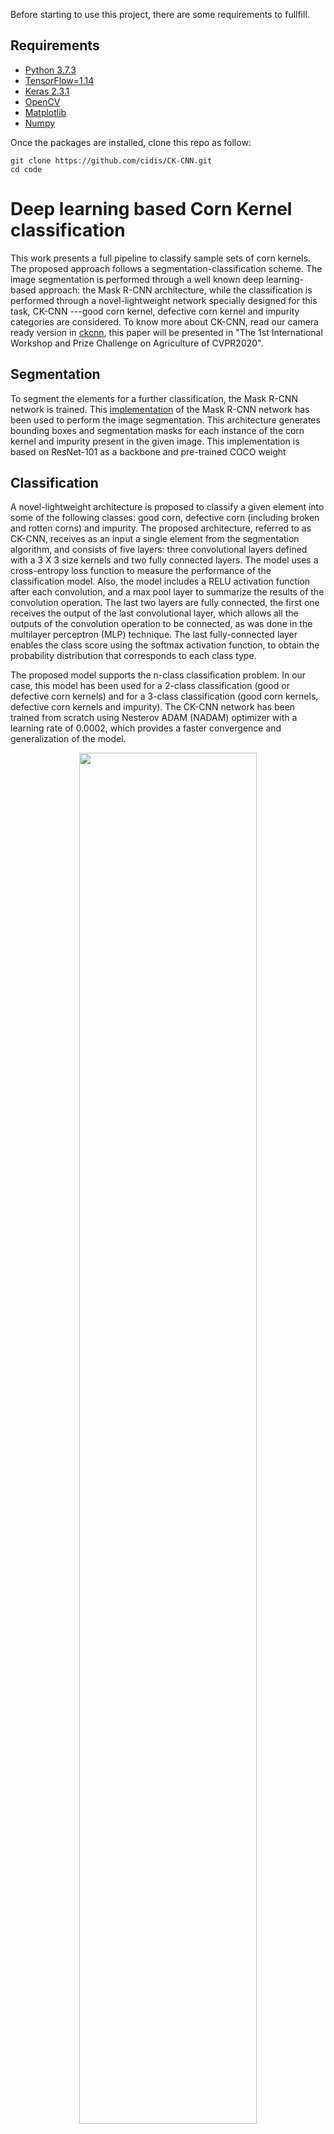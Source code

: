 Before starting to use this project,  there are some requirements to fullfill.

## Requirements

* [Python 3.7.3](https://www.python.org/downloads/release/python-370/g)
* [TensorFlow=1.14](https://www.tensorflow.org) 
* [Keras 2.3.1](https://keras.io/#installation)
* [OpenCV](https://pypi.org/project/opencv-python/)
* [Matplotlib](https://matplotlib.org/3.1.1/users/installing.html)
* [Numpy](https://numpy.org/devdocs/user/install.html)

Once the packages are installed,  clone this repo as follow: 

    git clone https://github.com/cidis/CK-CNN.git
    cd code
    
# Deep learning based Corn Kernel classification

<!-- ```diff
- Sorry for any inconvenience, we are updating the repo
``` -->

This work presents a full pipeline to classify sample sets of corn kernels. The proposed approach follows a segmentation-classification scheme. The image segmentation is performed through a well known deep learning-based approach: the Mask R-CNN architecture, while the classification is performed through a novel-lightweight network specially designed for this task, CK-CNN ---good corn kernel, defective corn kernel and impurity categories are considered. To know more about CK-CNN, read our camera ready version in [ckcnn](http://www.cidis.espol.edu.ec/es/content/deep-learning-based-corn-kernel-classification), this paper will be presented in "The 1st International Workshop and Prize Challenge on Agriculture of CVPR2020".

## Segmentation 
To segment the elements for a further classification, the Mask R-CNN network is trained. This [implementation](https://github.com/matterport/Mask_RCNN) of the Mask R-CNN network has been used to perform the image segmentation. This architecture generates bounding boxes and segmentation masks for each instance of the corn kernel and impurity present in the given image. This implementation is based on ResNet-101 as a backbone and pre-trained COCO weight

## Classification
A novel-lightweight architecture is proposed to classify a given element into some of the following classes: good corn, defective corn (including broken and rotten corns) and impurity. The proposed architecture, referred to as CK-CNN, receives as an input a single element from the segmentation algorithm, and consists of five layers: three convolutional layers defined with a 3 X 3 size kernels and two fully connected layers. The model uses a cross-entropy loss function to measure the performance of the classification model. Also, the model includes a RELU activation function after each convolution, and a max pool layer to summarize the results of the convolution operation. The last two layers are fully connected, the first one receives the output of the last convolutional layer, which allows all the outputs of the convolution operation to be connected, as was done in the multilayer perceptron (MLP) technique. The last fully-connected layer enables the class score using the softmax activation function, to obtain the probability distribution that corresponds to each class type. 

The proposed model supports the n-class classification problem. In our case, this model has been used for a 2-class classification (good or defective corn kernels) and for a 3-class classification (good corn kernels, defective corn kernels and impurity). The CK-CNN network has been trained from scratch using Nesterov ADAM (NADAM) optimizer with a learning rate of 0.0002, which provides a faster convergence and generalization of the model. 

<div align="center" style="text-align:center">
    <img src='figs/ckcnn_architecture.jpg'  align="center" width="75%" height="75%">
</div>



## Table of Contents
* [Project architecture](#architecture)
* [Datasets](#datasets)
* [Performance](#performance)
* [Citation](#citation)



## Project Architecture

```
├── data                           # sample images for training and testing
|   ├── clusters                   # samples for segmentation experiment
|   └── individual                 # samples for classification experiment
├── figs                           # Images used in README.md
|   └── ckcnn_architecture.jpg     # ckcnn banner for model architecture
|   └── dataset_example.png        # dataset example banner
|   └── maskrcnn_architecture.png  # mask r-cnn banner for model architecture
├── models                         # keras model file  
|   └── weights.h5                 # weights saved for the ck-cnn test in paper
├── code                           # a series of tools used in this repo
|   └── ckcnn_2class.py            # python file with main functions and parameter settings for 2 class classification
|   └── ckcnn_3class.py            # python file with main functions and parameter settings for 3 class classification 
|   └── Prediction.py              # the script to run testing experiment and generation of statistics
```

As described above, ckcnn_2class.py and ckcnn_3class.py has the parameters settings, for training ckcnn for 2 class and 3 class classification experiments respectively, before those processes the parameters need to be set. CKCNN is trained with our proposed dataset attached in the respective section, so make sure to change the route to the right one; however, in the testing stage (Prediction.py), any dataset can be used, we evaluated with our proposed "validation" dataset and the arguments have to be well referenced. If you want to experiment with our trained weights, just change the load_model function parameter and set the one is in the model directory on this repo. Pay attention in the parameters' settings, and change whatever you want. 

```
saved_model = load_model("weights.h5")
test_data_generator = test_generator.flow_from_directory(
    directory="datasetD/validation_set/validation_set", # Put your path here
    target_size=(224,224),
    #batch_size=32,
    shuffle=False)
```

# Datasets

<div style="text-align:center"><img src='figs/dataset_example.png' style="width:70%; display: block;
  margin-left: auto;
  margin-right: auto;">
 
## Dataset used for both Training and Testing

This dataset is collected and annotated in our laboratories following high quality standards for image adquisition.
See more details and download in: [Option1](http://www.cidis.espol.edu.ec/es/content/deep-learning-based-corn-kernel-classification)

# Performance

The results below are from the final version of CKCNN compared with other well-known architectures trained with our datasets. 

GCA: Good corn accuracy\
DFA: Defective corn accuracy\
IMP: Impurities accuracy\
AVG: overall accuracy\
PAR: Total number of parameters in K\

<center>

|     Network    |    GCA   |    DFA   |    IMP   |    AVG   |   PAR(K)  |
| -------------- | ---------| -------- | -------- | ---------| --------- |
| [CKCNN(ours)](https://github.com/cidis/CK-CNN/)            | `.979` | `.900` | `.973` | `.956` |    `3306` |
| [VGG-16](https://github.com/1297rohit/VGG16-In-Keras)      | `.974` | `.876` | `.819` | `.890` | `134.272` |
| [RESNET-50](https://github.com/s9xie/hed)                  | `.986` | `.860` | `.931` | `.925` |   `23593` |
| [MASK-RCNN](https://github.com/matterport/Mask_RCNN)       | `.960` | `.695` | `.286` | `.647` |   `63738` |

</center>
Evaluation performed with our provided dataset. Fine-tuning is in progress, we will update the results soon.

# Citation
Please cite those paper if you find helpful,
```
@inproceedings{corn2020ckcnn,
  title={Deep Learning based Corn Kernel Classification},
  author={Velesaca, Henry O. and Mira, Raúl and Suarez, Patricia L. and Larrea, Christian X. and Sappa, Angel D.},
  booktitle={The 1st International Workshop on Agriculture-Vision: Challenges & Opportunities for Computer Vision in Agriculture},
  pages={},
  year={2020},
  organization={}
}

Mask R-CNN
@inproceedings{he2017mask,
  title={Mask r-cnn},
  author={He, Kaiming and Gkioxari, Georgia and Doll{\'a}r, Piotr and Girshick, Ross},
  booktitle={Proceedings of the IEEE international conference on computer vision},
  pages={2961--2969},
  year={2017}
}
```



